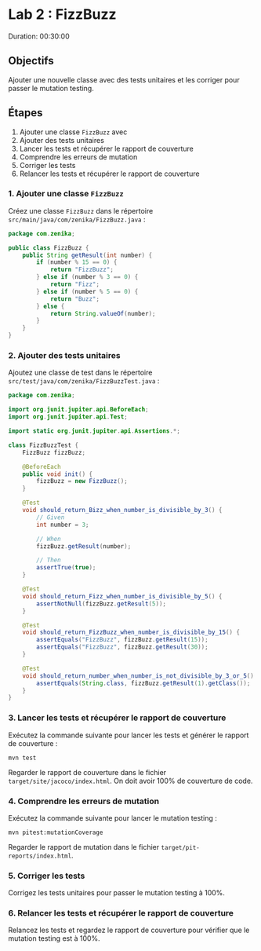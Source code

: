 # Lab 2 : FizzBuzz
Duration: 00:30:00

## Objectifs
Ajouter une nouvelle classe avec des tests unitaires et les corriger pour passer le mutation testing.

## Étapes
1. Ajouter une classe `FizzBuzz` avec
2. Ajouter des tests unitaires
3. Lancer les tests et récupérer le rapport de couverture
4. Comprendre les erreurs de mutation
5. Corriger les tests
6. Relancer les tests et récupérer le rapport de couverture

### 1. Ajouter une classe `FizzBuzz`
Créez une classe `FizzBuzz` dans le répertoire `src/main/java/com/zenika/FizzBuzz.java` :

```java
package com.zenika;

public class FizzBuzz {
    public String getResult(int number) {
        if (number % 15 == 0) {
            return "FizzBuzz";
        } else if (number % 3 == 0) {
            return "Fizz";
        } else if (number % 5 == 0) {
            return "Buzz";
        } else {
            return String.valueOf(number);
        }
    }
}
```

### 2. Ajouter des tests unitaires

Ajoutez une classe de test dans le répertoire `src/test/java/com/zenika/FizzBuzzTest.java` :

```java
package com.zenika;

import org.junit.jupiter.api.BeforeEach;
import org.junit.jupiter.api.Test;

import static org.junit.jupiter.api.Assertions.*;

class FizzBuzzTest {
    FizzBuzz fizzBuzz;

    @BeforeEach
    public void init() {
        fizzBuzz = new FizzBuzz();
    }

    @Test
    void should_return_Bizz_when_number_is_divisible_by_3() {
        // Given
        int number = 3;

        // When
        fizzBuzz.getResult(number);

        // Then
        assertTrue(true);
    }

    @Test
    void should_return_Fizz_when_number_is_divisible_by_5() {
        assertNotNull(fizzBuzz.getResult(5));
    }

    @Test
    void should_return_FizzBuzz_when_number_is_divisible_by_15() {
        assertEquals("FizzBuzz", fizzBuzz.getResult(15));
        assertEquals("FizzBuzz", fizzBuzz.getResult(30));
    }

    @Test
    void should_return_number_when_number_is_not_divisible_by_3_or_5() {
        assertEquals(String.class, fizzBuzz.getResult(1).getClass());
    }
}
```

### 3. Lancer les tests et récupérer le rapport de couverture

Exécutez la commande suivante pour lancer les tests et générer le rapport de couverture :

```
mvn test
```

Regarder le rapport de couverture dans le fichier `target/site/jacoco/index.html`.
On doit avoir 100% de couverture de code.

### 4. Comprendre les erreurs de mutation

Exécutez la commande suivante pour lancer le mutation testing :

```shell
mvn pitest:mutationCoverage
```

Regarder le rapport de mutation dans le fichier `target/pit-reports/index.html`.

### 5. Corriger les tests

Corrigez les tests unitaires pour passer le mutation testing à 100%.

### 6. Relancer les tests et récupérer le rapport de couverture

Relancez les tests et regardez le rapport de couverture pour vérifier que le mutation testing est à 100%.



